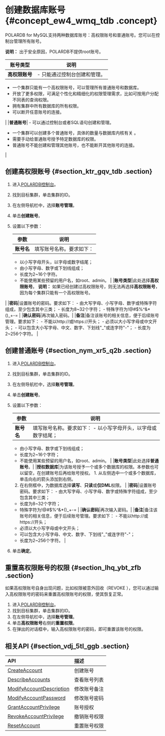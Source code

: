 # 创建数据库账号 {#concept_ew4_wmq_tdb .concept}

POLARDB for MySQL支持两种数据库账号：高权限账号和普通账号。您可以在控制台管理所有账号。

**说明：** 出于安全原因，POLARDB不提供root账号。

|账号类型|说明|
|----|--|
|**高权限账号**| -   只能通过控制台创建和管理。
-   一个集群只能有一个高权限账号，可以管理所有普通账号和数据库。
-   开放了更多权限，可满足个性化和精细化的权限管理需求，比如可按用户分配不同表的查询权限。
-   拥有集群中所有数据库的所有权限。
-   可以断开任意账号的连接。

 |
|**普通账号**| -   可以通过控制台或者SQL语句创建和管理。
-   一个集群可以创建多个普通账号，具体的数量与数据库内核有关 。
-   需要手动给普通账号授予特定数据库的权限。
-   普通账号不能创建和管理其他账号，也不能断开其他账号的连接。

 |

## 创建高权限账号 {#section_ktr_gqv_tdb .section}

1.  进入[POLARDB控制台](https://polardb.console.aliyun.com)。
2.  找到目标集群，单击集群的ID。
3.  在左侧导航栏中，选择**账号管理**。
4.  单击**创建账号**。
5.  设置以下参数：

    |参数|说明|
    |--|--|
    |**账号名**| 填写账号名称。要求如下：

     -   以小写字母开头，以字母或数字结尾；
    -   由小写字母、数字或下划线组成；
    -   长度为2~16个字符。
    -   不能使用某些预留的用户名，如root、admin。
 |
    |**账号类型**|此处选择**高权限账号**。 **说明：** 如果已经创建过高权限账号，则无法再选择**高权限账号**，因为每个集群只能有一个高权限账号。

 |
    |**密码**|设置账号的密码。要求如下：     -   由大写字母、小写字母、数字或特殊字符组成，至少包含其中三类；
    -   长度为8~32个字符；
    -   特殊字符为!@\#$%^&\*\(\)\_+-=
 |
    |**确认密码**|再次输入密码。|
    |**备注**|备注该账号的相关信息，便于后续账号管理。要求如下：     -   不能以http://或https://开头；
    -   必须以大小写字母或中文开头；
    -   可以包含大小写字母、中文、数字、下划线"\_"或连字符"-"；
    -   长度为2~256个字符。
 |


## 创建普通账号 {#section_nym_xr5_q2b .section}

1.  进入[POLARDB控制台](https://polardb.console.aliyun.com)。
2.  找到目标集群，单击集群的ID。
3.  在左侧导航栏中，选择**账号管理**。
4.  单击**创建账号**。
5.  设置以下参数：

    |参数|说明|
    |--|--|
    |**账号名**|填写账号名称。要求如下：     -   以小写字母开头，以字母或数字结尾；
    -   由小写字母、数字或下划线组成；
    -   长度为2~16个字符；
    -   不能使用某些预留的用户名，如root、admin。
 |
    |**账号类型**|此处选择**普通账号**。|
    |**授权数据库**|为该账号授予一个或多个数据库的权限。本参数也可以留空，在创建账号后再给账号授权。     1.  从左侧选中一个或多个数据库，单击向右的箭头添加到右侧。
    2.  在右侧框中，为数据库选择**读写**、**只读**或**仅DML**权限。
 |
    |**密码**|设置账号密码。要求如下：     -   由大写字母、小写字母、数字或特殊字符组成，至少包含其中三类；
    -   长度为8~32个字符；
    -   特殊字符为!@\#$%^&\*\(\)\_+-=
 |
    |**确认密码**|再次输入密码。|
    |**备注**|备注该账号的相关信息，便于后续账号管理。要求如下：     -   不能以http://或https://开头；
    -   必须以大小写字母或中文开头；
    -   可以包含大小写字母、中文、数字、下划线"\_"或连字符"-"；
    -   长度为2~256个字符。
 |

6.  单击**确定**。

## 重置高权限账号的权限 {#section_lhq_ybt_zfb .section}

如果高权限账号自身出现问题，比如权限被意外回收（REVOKE ），您可以通过输入高权限账号的密码来重置高权限账号的权限，使其恢复正常。

1.  进入[POLARDB控制台](https://polardb.console.aliyun.com)。
2.  找到目标集群，单击集群的ID。
3.  在左侧导航栏中，选择**账号管理**。
4.  单击**高权限账号**右侧的**重置权限**。
5.  在弹出的对话框中，输入高权限账号的密码，即可重置该账号的权限。

## 相关API {#section_vdj_5tl_ggb .section}

|API|描述|
|:--|:-|
|[CreateAccount](../../../../intl.zh-CN/API参考/账号管理/CreateAccount.md#)|创建账号|
|[DescribeAccounts](../../../../intl.zh-CN/API参考/账号管理/DescribeAccounts.md#)|查看账号列表|
|[ModifyAccountDescription](../../../../intl.zh-CN/API参考/账号管理/ModifyAccountDescription.md#)|修改账号备注|
|[ModifyAccountPassword](../../../../intl.zh-CN/API参考/账号管理/ModifyAccountPassword.md#)|修改账号密码|
|[GrantAccountPrivilege](../../../../intl.zh-CN/API参考/账号管理/GrantAccountPrivilege.md#)|账号授权|
|[RevokeAccountPrivilege](../../../../intl.zh-CN/API参考/账号管理/RevokeAccountPrivilege.md#)|撤销账号权限|
|[ResetAccount](../../../../intl.zh-CN/API参考/账号管理/ResetAccount.md#)|重置账号权限|

